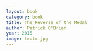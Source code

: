 ```yaml
---
layout: book
category: book
title: The Reverse of the Medal
author: Patrick O'Brian
year: 2015
image: trotm.jpg
---
```

